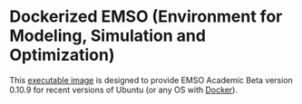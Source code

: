 # Dockerized EMSO (Environment for Modeling, Simulation and Optimization)

This [executable image](https://www.infoq.com/articles/docker-executable-images)
is designed to provide EMSO Academic Beta version 0.10.9 for recent versions of
Ubuntu (or any OS with [Docker](https://www.docker.com/)).

